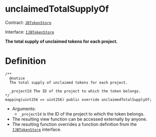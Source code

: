 # unclaimedTotalSupplyOf

Contract: [`JBTokenStore`](/protocol/api/contracts/jbtokenstore/README.md)​‌

Interface: [`IJBTokenStore`](/protocol/api/interfaces/ijbtokenstore.md)

**The total supply of unclaimed tokens for each project.**

# Definition

```solidity
/**
  @notice
  The total supply of unclaimed tokens for each project.

  _projectId The ID of the project to which the token belongs.
*/
mapping(uint256 => uint256) public override unclaimedTotalSupplyOf;
```

* Arguments:
  * `_projectId` is the ID of the project to which the token belongs.
* The resulting view function can be accessed externally by anyone.
* The resulting function overrides a function definition from the [`IJBTokenStore`](/protocol/api/interfaces/ijbtokenstore.md) interface.
